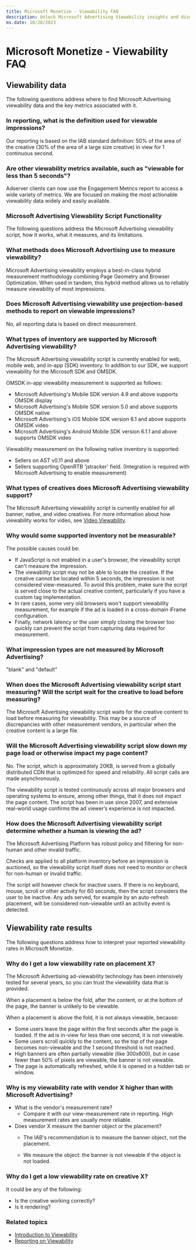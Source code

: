 ```yaml
---
title: Microsoft Monetize - Viewability FAQ
description: Unlock Microsoft Advertising Viewability insights and discover essential metrics to boost digital visibility. Learn where to find crucial info and optimize strategies.
ms.date: 10/28/2023
---
```


# Microsoft Monetize - Viewability FAQ

## Viewability data

The following questions address where to find Microsoft Advertising viewability data and the key metrics associated with it.

### In reporting, what is the definition used for viewable impressions?

Our reporting is based on the IAB standard definition: 50% of the area of the creative (30% of the area of a large size creative) in view for 1 continuous second.

### Are other viewability metrics available, such as "viewable for less than 5 seconds"?

Adserver clients can now use the Engagement Metrics report to access a wide variety of metrics. We are focused on making the most actionable viewability data widely and easily available.

### Microsoft Advertising Viewability Script Functionality

The following questions address the Microsoft Advertising viewability script, how it works, what it measures, and its limitations.

### What methods does Microsoft Advertising use to measure viewability?

Microsoft Advertising viewability employs a best-in-class hybrid measurement methodology combining Page Geometry and Browser Optimization. When used in tandem, this hybrid method allows us to reliably measure viewability of most impressions.

### Does Microsoft Advertising viewability use projection-based methods to report on viewable impressions?

No, all reporting data is based on direct measurement.

### What types of inventory are supported by Microsoft Advertising viewability?

The Microsoft Advertising viewability script is currently enabled for web, mobile web, and in-app (SDK) inventory. In addition to our SDK, we support viewability for the Microsoft SDK and OMSDK.

OMSDK in-app viewability measurement is supported as follows:

- Microsoft Advertising's Mobile SDK version 4.9 and above supports OMSDK display
- Microsoft Advertising's Mobile SDK version 5.0 and above supports OMSDK native
- Microsoft Advertising's iOS Mobile SDK version 6.1 and above supports OMSDK video
- Microsoft Advertising's Android Mobile SDK version 6.1.1 and above supports OMSDK video

Viewability measurement on the following native inventory is supported:

- Sellers on AST v0.11 and above
- Sellers supporting OpenRTB 'jstracker' field. (Integration is required with Microsoft Advertising to enable measurement)

### What types of creatives does Microsoft Advertising viewability support?

The Microsoft Advertising viewability script is currently enabled for all banner, native, and video creatives. For more information about how viewability works for video, see [Video Viewability](video-viewability.md).

### Why would some supported inventory not be measurable?

The possible causes could be:

- If JavaScript is not enabled in a user's browser, the viewability script can't measure the impression.
- The viewability script may not be able to locate the creative. If the creative cannot be located within 5 seconds, the impression is not considered view-measured. To avoid this problem, make sure the script is served close to the actual creative content, particularly if you have a custom tag implementation.
- In rare cases, some very old browsers won't support viewability measurement, for example if the ad is loaded in a cross-domain iFrame configuration.
- Finally, network latency or the user simply closing the browser too quickly can prevent the script from capturing data required for measurement.

### What impression types are not measured by Microsoft Advertising?

"blank" and "default"

### When does the Microsoft Advertising viewability script start measuring? Will the script wait for the creative to load before measuring?

The Microsoft Advertising viewability script waits for the creative content to load before measuring for viewability. This may be a source of discrepancies with other measurement vendors, in particular when the creative content is a large file.

### Will the Microsoft Advertising viewability script slow down my page load or otherwise impact my page content?

No. The script, which is approximately 20KB, is served from a globally distributed CDN that is optimized for speed and reliability. All script calls are made asynchronously.

The viewability script is tested continuously across all major browsers and operating systems to ensure, among other things, that it does not impact the page content. The script has been in use since 2007, and extensive real-world usage confirms the ad viewer’s experience is not impacted.

### How does the Microsoft Advertising viewability script determine whether a human is viewing the ad?

The Microsoft Advertising Platform has robust policy and filtering for non-human and other invalid traffic.

Checks are applied to all platform inventory before an impression is auctioned, so the viewability script itself does not need to monitor or check for non-human or invalid traffic.

The script will however check for inactive users. If there is no keyboard, mouse, scroll or other activity for 60 seconds, then the
script considers the user to be inactive. Any ads served, for example by an auto-refresh placement, will be considered non-viewable until an activity event is detected.

## Viewability rate results

The following questions address how to interpret your reported viewability rates in Microsoft Monetize.

### Why do I get a low viewability rate on placement X?

The Microsoft Advertising ad-viewability technology has been intensively tested for several years, so you can trust the viewability data that is provided.

When a placement is below the fold, after the content, or at the bottom of the page, the banner is unlikely to be viewable.

When a placement is above the fold, it is not always viewable, because:

- Some users leave the page within the first seconds after the page is loaded. If the ad is in-view for less than one second, it is not
  viewable.
- Some users scroll quickly to the content, so the top of the page becomes non-viewable and the 1 second threshold is not reached.
- High banners are often partially viewable (like 300x600), but in case fewer than 50% of pixels are viewable, the banner is not viewable.
- The page is automatically refreshed, while it is opened in a hidden tab or window.

### Why is my viewability rate with vendor X higher than with Microsoft Advertising?

- What is the vendor's measurement rate?
  - Compare it with our view-measurement rate in reporting. High measurement rates are usually more reliable.
- Does vendor X measure the banner object or the placement?
  - The IAB's recommendation is to measure the banner object, not the placement.

  - We measure the object: the banner is not viewable if the object is not loaded.

### Why do I get a low viewability rate on creative X?

It could be any of the following:

- Is the creative working correctly?
- Is it rendering?

### Related topics

- [Introduction to Viewability](introduction-to-viewability.md)
- [Reporting on Viewability](reporting-on-viewability.md)
